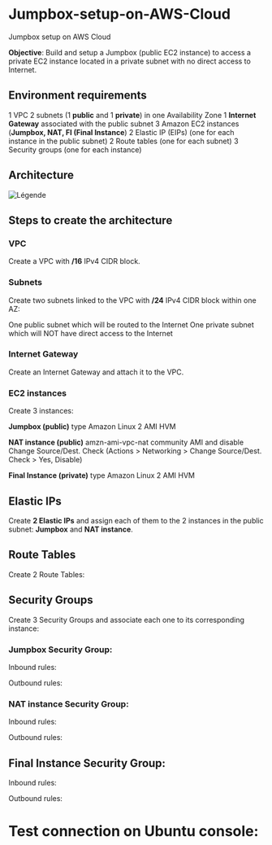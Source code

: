 # Jumpbox-setup-on-AWS-Cloud
Jumpbox setup on AWS Cloud

**Objective**: Build and setup a Jumpbox (public EC2 instance) to access a private EC2 instance located in a private subnet with no direct access to Internet.

## Environment requirements
1 VPC
2 subnets (1 **public** and 1 **private**) in one Availability Zone
1 **Internet Gateway** associated with the public subnet
3 Amazon EC2 instances (**Jumpbox, NAT, FI (Final Instance**)
2 Elastic IP (EIPs) (one for each instance in the public subnet)
2 Route tables (one for each subnet)
3 Security groups (one for each instance)

## Architecture
 
 ![Légende](Image1)
 
## Steps to create the architecture
 
### VPC
Create a VPC with **/16** IPv4 CIDR block.

### Subnets
Create two subnets linked to the VPC with **/24** IPv4 CIDR block within one AZ:

One public subnet which will be routed to the Internet
One private subnet which will NOT have direct access to the Internet

### Internet Gateway
Create an Internet Gateway and attach it to the VPC.

### EC2 instances

Create 3 instances:

**Jumpbox (public)** type Amazon Linux 2 AMI HVM

**NAT instance (public)** amzn-ami-vpc-nat community AMI and disable Change Source/Dest. Check (Actions > Networking > Change Source/Dest. Check > Yes, Disable)

**Final Instance (private)** type Amazon Linux 2 AMI HVM

## Elastic IPs

Create **2 Elastic IPs** and assign each of them to the 2 instances in the public subnet: **Jumpbox** and **NAT instance**.

## Route Tables

Create 2 Route Tables:

## Security Groups
Create 3 Security Groups and associate each one to its corresponding instance:

### Jumpbox Security Group:

Inbound rules:

Outbound rules:

### NAT instance Security Group:

Inbound rules:

Outbound rules:

## Final Instance Security Group:

Inbound rules:

Outbound rules:

# Test connection on Ubuntu console:




